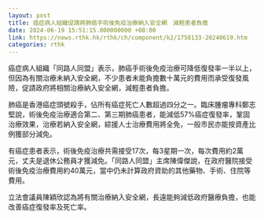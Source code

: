 ```yaml
---
layout: post
title: 癌症病人組織促請將肺癌手術後免疫治療納入安全網　減輕患者負擔
date: 2024-06-19 15:51:15.000000000 +08:00
link: https://news.rthk.hk/rthk/ch/component/k2/1758133-20240619.htm
categories: rthk
---
```


癌症病人組織「同路人同盟」表示，肺癌手術後免疫治療可降低復發率一半以上，但因為有關治療未納入安全網，不少患者未能負擔數十萬元的費用而承受復發風險，促請政府將相關治療納入安全網，減輕患者負擔。

肺癌是香港癌症頭號殺手，佔所有癌症死亡人數超過四分之一。臨床腫瘤專科鄭志堅說，術後免疫治療適合第二、第三期肺癌患者，能減低57%癌症復發率，鞏固治療效果，治療若納入安全網，綜援人士治療費用將全免，一般市民亦能按資產比例獲部分減免。

有癌症患者表示，術後免疫治療共需接受17次，每3星期一次，每次費用約2萬元，丈夫是退休公務員才獲減免。「同路人同盟」主席陳偉傑說，在政府醫院接受術後免疫治療費用約40萬元，當中仍未計算政府資助的其他藥物、手術、住院等費用。

立法會議員陳穎欣認為將有關治療納入安全網，長遠能夠減低政府醫療負擔，也能改善癌症復發率及死亡率。
